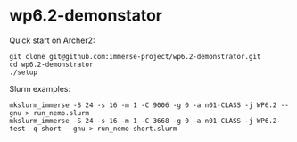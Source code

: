# wp6.2-demonstator

Quick start on Archer2:
```shell
git clone git@github.com:immerse-project/wp6.2-demonstrator.git
cd wp6.2-demonstrator
./setup
```

Slurm examples:
```shell
mkslurm_immerse -S 24 -s 16 -m 1 -C 9006 -g 0 -a n01-CLASS -j WP6.2 --gnu > run_nemo.slurm
mkslurm_immerse -S 24 -s 16 -m 1 -C 3668 -g 0 -a n01-CLASS -j WP6.2-test -q short --gnu > run_nemo-short.slurm
```
